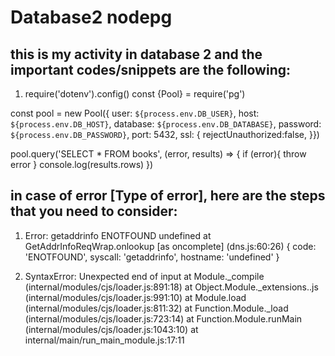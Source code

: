 # Database2 nodepg

## this is my activity in database 2 and the important codes/snippets are the following:
1. require('dotenv').config()
const {Pool} = require('pg')

const pool = new Pool({
    user: `${process.env.DB_USER}`,
    host: `${process.env.DB_HOST}`,
    database: `${process.env.DB_DATABASE}`,
    password: `${process.env.DB_PASSWORD}`,
    port: 5432,
    ssl: {
        rejectUnauthorized:false,
    }})

pool.query('SELECT * FROM books', (error, results) => {
if (error){
    throw error
}
console.log(results.rows)
})

## in case of error [Type of error], here are the steps that you need to consider:
1. Error: getaddrinfo ENOTFOUND undefined
    at GetAddrInfoReqWrap.onlookup [as oncomplete] (dns.js:60:26) {
  code: 'ENOTFOUND',
  syscall: 'getaddrinfo',
  hostname: 'undefined'
}

2. SyntaxError: Unexpected end of input
    at Module._compile (internal/modules/cjs/loader.js:891:18)
    at Object.Module._extensions..js (internal/modules/cjs/loader.js:991:10)
    at Module.load (internal/modules/cjs/loader.js:811:32)
    at Function.Module._load (internal/modules/cjs/loader.js:723:14)
    at Function.Module.runMain (internal/modules/cjs/loader.js:1043:10)
    at internal/main/run_main_module.js:17:11